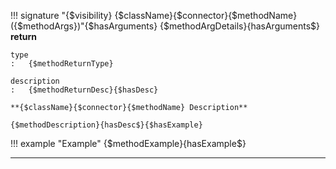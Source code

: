 !!! signature "{$visibility} {$className}{$connector}{$methodName}({$methodArgs})"{$hasArguments}
{$methodArgDetails}{hasArguments$}
    **return**

    type
    :   {$methodReturnType}

    description
    :   {$methodReturnDesc}{$hasDesc}

    **{$className}{$connector}{$methodName} Description**

    {$methodDescription}{hasDesc$}{$hasExample}

!!! example "Example"
    {$methodExample}{hasExample$}

---
